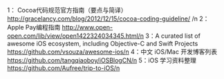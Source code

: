 1： Cocoa代码规范官方指南（要点与简译） http://gracelancy.com/blog/2012/12/15/cocoa-coding-guideline/ /n
2：Apple Pay编程指南   http://www.open-open.com/lib/view/open1422324034345.html/n
3：A curated list of awesome iOS ecosystem, including Objective-C and Swift Projects     https://github.com/vsouza/awesome-ios/n
4：中文 iOS/Mac 开发博客列表 https://github.com/tangqiaoboy/iOSBlogCN/n
5：iOS 学习资料整理  https://github.com/Aufree/trip-to-iOS/n
